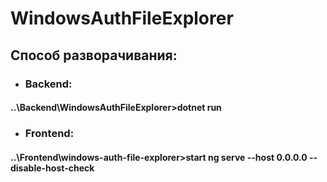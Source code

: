 # WindowsAuthFileExplorer

## Способ разворачивания:

- ### Backend:
#### ..\Backend\WindowsAuthFileExplorer>dotnet run
- ### Frontend:
#### ..\Frontend\windows-auth-file-explorer>start ng serve --host 0.0.0.0 --disable-host-check
